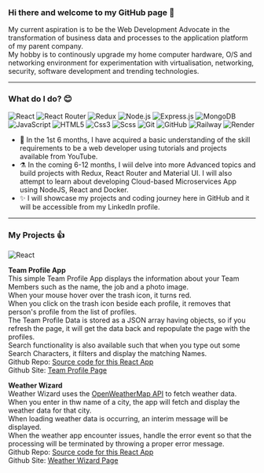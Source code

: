 <!--- My GitHub personal profile page -->

### Hi there and welcome to my GitHub page 👋

My current aspiration is to be the Web Development Advocate in the transformation of business data and processes to the application platform of my parent company.<br>
My hobby is to continously upgrade my home computer hardware, O/S and networking environment for experimentation with virtualisation, networking, security, software development and trending technologies.<br>

---

### What do I do? 😊

<p>
  <img alt="React" src="https://img.shields.io/badge/React-61DAFB?logo=react&logoColor=black&style=for-the-badge" />
  <img alt="React Router" src="https://img.shields.io/badge/React Router-CA4245?logo=react router&logoColor=white&style=for-the-badge" />
  <img alt="Redux" src="https://img.shields.io/badge/Redux-764ABC?logo=redux&logoColor=white&style=for-the-badge" />
  <img alt="Node.js" src="https://img.shields.io/badge/Node.js-339933?logo=node.js&logoColor=white&style=for-the-badge" />
  <img alt="Express.js" src="https://img.shields.io/badge/Express.js-581845?logo=express.js&logoColor=white&style=for-the-badge" />
  <img alt="MongoDB" src="https://img.shields.io/badge/MongoDB-47A24B?logo=MongoDB&logoColor=white&style=for-the-badge" />
  <img alt="JavaScript" src="https://img.shields.io/badge/JavaScript-F7DF1E?logo=javascript&logoColor=black&style=for-the-badge" />
  <img alt="HTML5" src="https://img.shields.io/badge/HTML5-E34F26?logo=html5&logoColor=white&style=for-the-badge" />
  <img alt="Css3" src="https://img.shields.io/badge/CSS3-1572B6?logo=css3&logoColor=white&style=for-the-badge" />
  <img alt="Scss" src="https://img.shields.io/badge/Sass-CC6699?logo=sass&logoColor=white&style=for-the-badge" />
  <img alt="Git" src="https://img.shields.io/badge/Git-F05032?logo=git&logoColor=white&style=for-the-badge" />
  <img alt="GitHub" src="https://img.shields.io/badge/GitHub-181717?logo=github&logoColor=white&style=for-the-badge" />
  <img alt="Railway" src="https://img.shields.io/badge/Railway-0B0D0E?logo=railway&logoColor=white&style=for-the-badge" />
  <img alt="Render" src="https://img.shields.io/badge/Render-3CB371?logo=render&logoColor=white&style=for-the-badge" />
 </p>

- 🤞 In the 1st 6 months, I have acquired a basic understanding of the skill requirements to be a web developer using tutorials and projects available from YouTube.
- ⚗️ In the coming 6-12 months, I wiil delve into more Advanced topics and build projects with Redux, React Router and Material UI. I will also attempt to learn about developing Cloud-based Microservices App using NodeJS, React and Docker.
- ✨ I will showcase my projects and coding journey here in GitHub and it will be accessible from my LinkedIn profile.

---

### My Projects 👍

<img alt="React" src="https://img.shields.io/badge/React-61DAFB?logo=react&logoColor=black&style=for-the-badge" />

<b>Team Profile App</b><br>
This simple Team Profile App displays the information about your Team Members such as the name, the job and a photo image.<br>
When your mouse hover over the trash icon, it turns red.<br>
When you click on the trash icon beside each profile, it removes that person's profile from the list of profiles.<br>
The Team Profile Data is stored as a JSON array having objects, so if you refresh the page, it will get the data back and repopulate the page with the profiles.<br>
Search functionality is also available such that when you type out some Search Characters, it filters and display the matching Names.<br>
Github Repo: <a href="https://github.com/andym388/a02_1team-profile">Source code for this React App</a><br>
Github Site: <a href="https://andym388.github.io/a02_1team-profile/">Team Profile Page</a><br>

<b>Weather Wizard</b><br>
Weather Wizard uses the <a href="https://openweathermap.org/api">OpenWeatherMap API</a> to fetch weather data.<br>
When you enter in thw name of a city, the app will fetch and display the weather data for that city.<br>
When loading weather data is occurring, an interim message will be displayed.<br>
When the weather app encounter issues, handle the error event so that the processing will be terminated by throwing a proper error message.<br>
Github Repo: <a href="https://github.com/andym388/a03_1weather-wizard">Source code for this React App</a><br>
Github Site: <a href="https://andym388.github.io/a03_1weather-wizard/">Weather Wizard Page</a><br>
